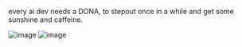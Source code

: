 every ai dev needs a DONA, to stepout once in a while and get some sunshine and caffeine.

![image](https://github.com/user-attachments/assets/97e06283-abc8-4934-a118-21590f170c5c) ![image](https://github.com/user-attachments/assets/49eed0bd-9763-492e-b0fa-f378106bda4b)


